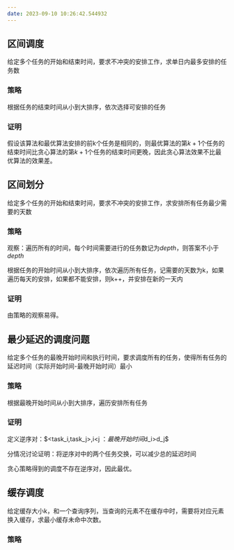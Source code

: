 ```yaml
---
date: 2023-09-10 10:26:42.544932
---
```



## 区间调度

给定多个任务的开始和结束时间，要求不冲突的安排工作，求单日内最多安排的任务数

### 策略

根据任务的结束时间从小到大排序，依次选择可安排的任务

### 证明

假设该算法和最优算法安排的前k个任务是相同的，则最优算法的第$k+1$个任务的结束时间比贪心算法的第$k+1$个任务的结束时间更晚，因此贪心算法效果不比最优算法的效果差。



## 区间划分

给定多个任务的开始和结束时间，要求不冲突的安排工作，求安排所有任务最少需要的天数

### 策略

观察：遍历所有的时间，每个时间需要进行的任务数记为$depth$，则答案不小于$depth$

根据任务的开始时间从小到大排序，依次遍历所有任务，记需要的天数为k，如果遍历每天的安排，如果都不能安排，则k++，并安排在新的一天内

### 证明

由策略的观察易得。



## 最少延迟的调度问题

给定多个任务的最晚开始时间和执行时间，要求调度所有的任务，使得所有任务的延迟时间（实际开始时间-最晚开始时间）最小

### 策略

根据最晚开始时间从小到大排序，遍历安排所有任务

### 证明

定义逆序对：$<task_i,task_j>,i<j $： 最晚开始时间$d_i>d_j$

分情况讨论证明：将逆序对中的两个任务交换，可以减少总的延迟时间

贪心策略得到的调度不存在逆序对，因此最优。 



## 缓存调度

给定缓存大小k，和一个查询序列，当查询的元素不在缓存中时，需要将对应元素换入缓存，求最小缓存未命中次数。

### 策略

